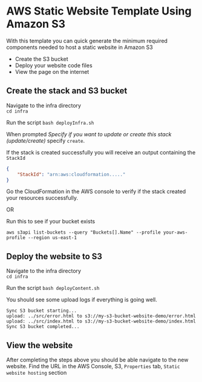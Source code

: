 # AWS Static Website Template Using Amazon S3
With this template you can quick generate the minimum required components needed to host a static website in Amazon S3
- Create the S3 bucket
- Deploy your website code files
- View the page on the internet


## Create the stack and S3 bucket

Navigate to the infra directory  
`cd infra`  

Run the script
`bash deployInfra.sh`  

When prompted *Specify if you want to update or create this stack (update/create)* specify `create`.

If the stack is created successfully you will receive an output containing the `StackId`
```json
{
    "StackId": "arn:aws:cloudformation....."
}
```

Go the CloudFormation in the AWS console to verify if the stack created your resources successfully.

OR

Run this to see if your bucket exists
```
aws s3api list-buckets --query "Buckets[].Name" --profile your-aws-profile --region us-east-1
```

## Deploy the website to S3

Navigate to the infra directory  
`cd infra`  

Run the script
`bash deployContent.sh`  

You should see some upload logs if everything is going well.
```
Sync S3 bucket starting... 
upload: ../src/error.html to s3://my-s3-bucket-website-demo/error.html
upload: ../src/index.html to s3://my-s3-bucket-website-demo/index.html
Sync S3 bucket completed... 
```

## View the website

After completing the steps above you should be able navigate to the new website.
Find the URL in the AWS Console, S3, `Properties` tab, `Static website hosting` section
